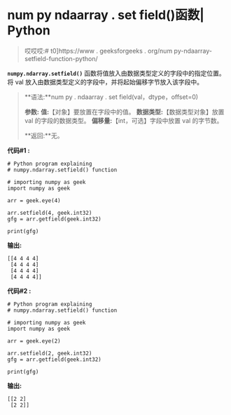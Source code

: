 # num py ndaarray . set field()函数| Python

> 哎哎哎:# t0]https://www . geeksforgeeks . org/num py-ndaarray-setfield-function-python/

**`numpy.ndarray.setfield()`** 函数将值放入由数据类型定义的字段中的指定位置。将 val 放入由数据类型定义的字段中，并将起始偏移字节放入该字段中。

> **语法:**num py . ndaarray . set field(val，dtype，offset=0)
> 
> **参数:**
> **值:**【对象】要放置在字段中的值。
> **数据类型:**【数据类型对象】放置 val 的字段的数据类型。
> **偏移量:**【int，可选】字段中放置 val 的字节数。
> 
> **返回:**无。

**代码#1 :**

```
# Python program explaining
# numpy.ndarray.setfield() function

# importing numpy as geek 
import numpy as geek 

arr = geek.eye(4)

arr.setfield(4, geek.int32)
gfg = arr.getfield(geek.int32)

print(gfg)
```

**输出:**

```
[[4 4 4 4]
 [4 4 4 4]
 [4 4 4 4]
 [4 4 4 4]]

```

**代码#2 :**

```
# Python program explaining
# numpy.ndarray.setfield() function

# importing numpy as geek 
import numpy as geek 

arr = geek.eye(2)

arr.setfield(2, geek.int32)
gfg = arr.getfield(geek.int32)

print(gfg)
```

**输出:**

```
[[2 2]
 [2 2]]

```